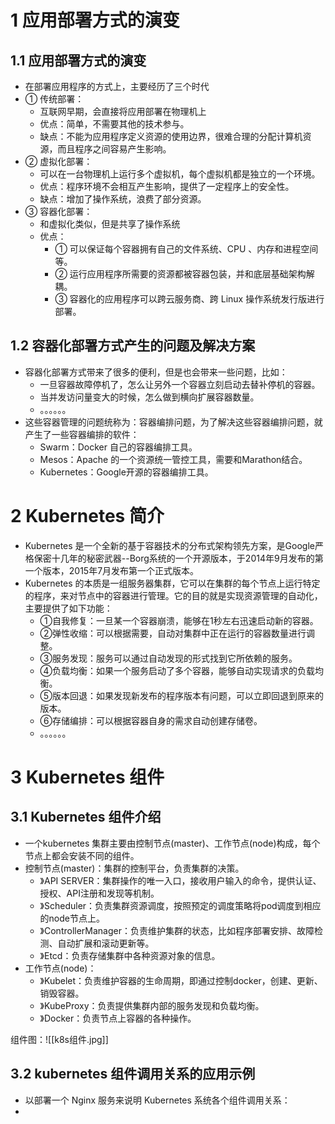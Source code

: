 # 1 应用部署方式的演变
## 1.1 应用部署方式的演变
- 在部署应用程序的方式上，主要经历了三个时代
- ① 传统部署：
	* 互联网早期，会直接将应用部署在物理机上
	* 优点：简单，不需要其他的技术参与。
	* 缺点：不能为应用程序定义资源的使用边界，很难合理的分配计算机资源，而且程序之间容易产生影响。
- ② 虚拟化部署：
	* 可以在一台物理机上运行多个虚拟机，每个虚拟机都是独立的一个环境。
	* 优点：程序环境不会相互产生影响，提供了一定程序上的安全性。
	* 缺点：增加了操作系统，浪费了部分资源。
- ③ 容器化部署：
	* 和虚拟化类似，但是共享了操作系统
	* 优点：
		-   ① 可以保证每个容器拥有自己的文件系统、CPU 、内存和进程空间等。
		-   ② 运行应用程序所需要的资源都被容器包装，并和底层基础架构解耦。
		-   ③ 容器化的应用程序可以跨云服务商、跨 Linux 操作系统发行版进行部署。

## 1.2 容器化部署方式产生的问题及解决方案
- 容器化部署方式带来了很多的便利，但是也会带来一些问题，比如：
	- 一旦容器故障停机了，怎么让另外一个容器立刻启动去替补停机的容器。
	- 当并发访问量变大的时候，怎么做到横向扩展容器数量。
	- 。。。。。。
- 这些容器管理的问题统称为：容器编排问题，为了解决这些容器编排问题，就产生了一些容器编排的软件：
	- Swarm：Docker 自己的容器编排工具。
	- Mesos：Apache 的一个资源统一管控工具，需要和Marathon结合。
	- Kubernetes：Google开源的容器编排工具。
	
	
# 2 Kubernetes 简介
- Kubernetes 是一个全新的基于容器技术的分布式架构领先方案，是Google严格保密十几年的秘密武器--Borg系统的一个开源版本，于2014年9月发布的第一个版本，2015年7月发布第一个正式版本。
- Kubernetes 的本质是一组服务器集群，它可以在集群的每个节点上运行特定的程序，来对节点中的容器进行管理。它的目的就是实现资源管理的自动化，主要提供了如下功能：
	- ①自我修复：一旦某一个容器崩溃，能够在1秒左右迅速启动新的容器。
	- ②弹性收缩：可以根据需要，自动对集群中正在运行的容器数量进行调整。
	- ③服务发现：服务可以通过自动发现的形式找到它所依赖的服务。
	- ④负载均衡：如果一个服务启动了多个容器，能够自动实现请求的负载均衡。
	- ⑤版本回退：如果发现新发布的程序版本有问题，可以立即回退到原来的版本。
	- ⑥存储编排：可以根据容器自身的需求自动创建存储卷。
	- 。。。。。。


# 3 Kubernetes 组件
## 3.1 Kubernetes 组件介绍
- 一个kubernetes 集群主要由控制节点(master)、工作节点(node)构成，每个节点上都会安装不同的组件。
- 控制节点(master)：集群的控制平台，负责集群的决策。
	- 》API SERVER：集群操作的唯一入口，接收用户输入的命令，提供认证、授权、API注册和发现等机制。
	- 》Scheduler：负责集群资源调度，按照预定的调度策略将pod调度到相应的node节点上。
	- 》ControllerManager：负责维护集群的状态，比如程序部署安排、故障检测、自动扩展和滚动更新等。
	- 》Etcd：负责存储集群中各种资源对象的信息。
- 工作节点(node)：
	- 》Kubelet：负责维护容器的生命周期，即通过控制docker，创建、更新、销毁容器。
	- 》KubeProxy：负责提供集群内部的服务发现和负载均衡。
	- 》Docker：负责节点上容器的各种操作。

组件图：![[k8s组件.jpg]]

## 3.2 kubernetes 组件调用关系的应用示例
- 以部署一个 Nginx 服务来说明 Kubernetes 系统各个组件调用关系：
- 